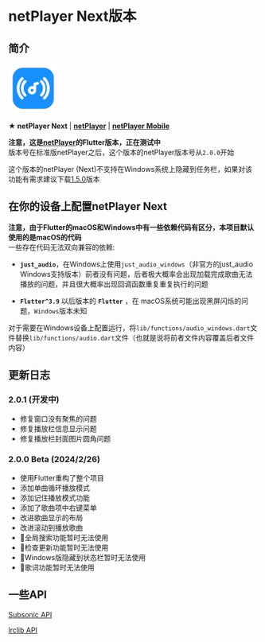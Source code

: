 # netPlayer Next版本

## 简介

<img src="assets/icon.png" width="100px">

**★ netPlayer Next** | [**netPlayer**](https://github.com/Zhoucheng133/net-player) | [**netPlayer Mobile**](https://github.com/Zhoucheng133/netPlayer-Mobile)

**注意，这是[netPlayer](https://github.com/Zhoucheng133/net-player)的Flutter版本，正在测试中**  
版本号在标准版netPlayer之后，这个版本的netPlayer版本号从`2.0.0`开始

这个版本的netPlayer (Next)不支持在Windows系统上隐藏到任务栏，如果对该功能有需求建议下载[1.5.0](https://github.com/Zhoucheng133/net-player/releases/tag/v1.5.0)版本

## 在你的设备上配置netPlayer Next

**注意，由于Flutter的macOS和Windows中有一些依赖代码有区分，本项目默认使用的是macOS的代码**  
一些存在代码无法双向兼容的依赖:

- **`just_audio`**，在Windows上使用`just_audio_windows`（非官方的just_audio Windows支持版本）前者没有问题，后者极大概率会出现加载完成歌曲无法播放的问题，并且很大概率出现回调函数重复重复执行的问题

- **`Flutter^3.9`** 以后版本的 **`Flutter`** ，在 macOS系统可能出现黑屏闪烁的问题，`Windows`版本未知

对于需要在Windows设备上配置运行，将`lib/functions/audio_windows.dart`文件替换`lib/functions/audio.dart`文件（也就是说将前者文件内容覆盖后者文件内容）

## 更新日志

### 2.0.1 (开发中)
- 修复窗口没有聚焦的问题
- 修复播放栏信息显示问题
- 修复播放栏封面图片圆角问题

### 2.0.0 Beta (2024/2/26)
- 使用Flutter重构了整个项目
- 添加单曲循环播放模式
- 添加记住播放模式功能
- 添加了歌曲项中右键菜单
- 改进歌曲显示的布局
- 改进滚动到播放歌曲
- 🚫全局搜索功能暂时无法使用
- 🚫检查更新功能暂时无法使用
- 🚫Windows版隐藏到状态栏暂时无法使用
- 🚫歌词功能暂时无法使用

## 一些API

[Subsonic API](http://www.subsonic.org/pages/api.jsp)

[lrclib API](https://lrclib.net/docs)